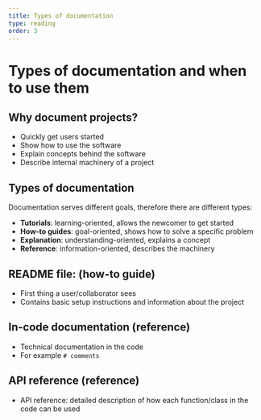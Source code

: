 ```yaml
---
title: Types of documentation
type: reading
order: 3
---
```


# Types of documentation and when to use them

## Why document projects?

- Quickly get users started
- Show how to use the software
- Explain concepts behind the software
- Describe internal machinery of a project

## Types of documentation

Documentation serves different goals, therefore there are different types: 
- **Tutorials**: learning-oriented, allows the newcomer to get started
- **How-to guides**: goal-oriented, shows how to solve a specific problem
- **Explanation**: understanding-oriented, explains a concept
- **Reference**: information-oriented, describes the machinery

## README file: (how-to guide)
- First thing a user/collaborator sees
- Contains basic setup instructions and information about the project

## In-code documentation (reference)
- Technical documentation in the code
- For example ```# comments```

## API reference (reference)
- API reference: detailed description of how each function/class in the code can be used
